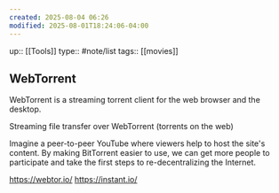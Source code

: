 ```yaml
---
created: 2025-08-04 06:26
modified: 2025-08-01T18:24:06-04:00
---
```

up:: [[Tools]]
type:: #note/list 
tags:: [[movies]]
## WebTorrent

WebTorrent is a streaming torrent client for the web browser and the desktop.

Streaming file transfer over WebTorrent (torrents on the web)


Imagine a peer-to-peer YouTube where viewers help to host the site's content. By making BitTorrent easier to use, we can get more people to participate and take the first steps to re-decentralizing the Internet.


https://webtor.io/
https://instant.io/